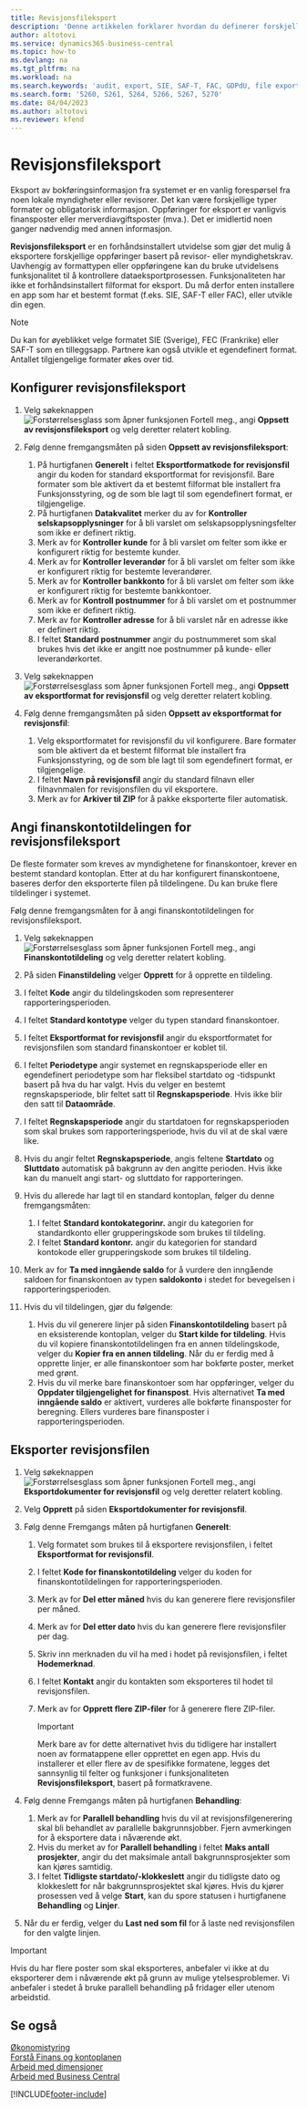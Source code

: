 ```yaml
---
title: Revisjonsfileksport
description: 'Denne artikkelen forklarer hvordan du definerer forskjellige eksportformater og deretter bruker dem, basert på revisor- eller myndighetskrav.'
author: altotovi
ms.service: dynamics365-business-central
ms.topic: how-to
ms.devlang: na
ms.tgt_pltfrm: na
ms.workload: na
ms.search.keywords: 'audit, export, SIE, SAF-T, FAC, GDPdU, file export'
ms.search.form: '5260, 5261, 5264, 5266, 5267, 5270'
ms.date: 04/04/2023
ms.author: altotovi
ms.reviewer: kfend
---
```


# <a name="audit-file-export"></a>Revisjonsfileksport

Eksport av bokføringsinformasjon fra systemet er en vanlig forespørsel fra noen lokale myndigheter eller revisorer. Det kan være forskjellige typer formater og obligatorisk informasjon. Oppføringer for eksport er vanligvis finansposter eller merverdiavgiftsposter (mva.). Det er imidlertid noen ganger nødvendig med annen informasjon.

**Revisjonsfileksport** er en forhåndsinstallert utvidelse som gjør det mulig å eksportere forskjellige oppføringer basert på revisor- eller myndighetskrav. Uavhengig av formattypen eller oppføringene kan du bruke utvidelsens funksjonalitet til å kontrollere dataeksportprosessen. Funksjonaliteten har ikke et forhåndsinstallert filformat for eksport. Du må derfor enten installere en app som har et bestemt format (f.eks. SIE, SAF-T eller FAC), eller utvikle din egen.

> [!NOTE]
> Du kan for øyeblikket velge formatet SIE (Sverige), FEC (Frankrike) eller SAF-T som en tilleggsapp. Partnere kan også utvikle et egendefinert format. Antallet tilgjengelige formater økes over tid.

## <a name="set-up-audit-file-export"></a>Konfigurer revisjonsfileksport

1. Velg søkeknappen ![Forstørrelsesglass som åpner funksjonen Fortell meg.](media/ui-search/search_small.png "Fortell hva du vil gjøre"), angi **Oppsett av revisjonsfileksport** og velg deretter relatert kobling.
2. Følg denne fremgangsmåten på siden **Oppsett av revisjonsfileksport**:

    1. På hurtigfanen **Generelt** i feltet **Eksportformatkode for revisjonsfil** angir du koden for standard eksportformat for revisjonsfil. Bare formater som ble aktivert da et bestemt filformat ble installert fra Funksjonsstyring, og de som ble lagt til som egendefinert format, er tilgjengelige.
    2. På hurtigfanen **Datakvalitet** merker du av for **Kontroller selskapsopplysninger** for å bli varslet om selskapsopplysningsfelter som ikke er definert riktig.
    3. Merk av for **Kontroller kunde** for å bli varslet om felter som ikke er konfigurert riktig for bestemte kunder.
    4. Merk av for **Kontroller leverandør** for å bli varslet om felter som ikke er konfigurert riktig for bestemte leverandører.
    5. Merk av for **Kontroller bankkonto** for å bli varslet om felter som ikke er konfigurert riktig for bestemte bankkontoer.
    6. Merk av for **Kontroll postnummer** for å bli varslet om et postnummer som ikke er definert riktig.
    7. Merk av for **Kontroller adresse** for å bli varslet når en adresse ikke er definert riktig.
    8. I feltet **Standard postnummer** angir du postnummeret som skal brukes hvis det ikke er angitt noe postnummer på kunde- eller leverandørkortet.

3. Velg søkeknappen ![Forstørrelsesglass som åpner funksjonen Fortell meg.](media/ui-search/search_small.png "Fortell hva du vil gjøre"), angi **Oppsett av eksportformat for revisjonsfil** og velg deretter relatert kobling.
4. Følg denne fremgangsmåten på siden **Oppsett av eksportformat for revisjonsfil**:

    1. Velg eksportformatet for revisjonsfil du vil konfigurere. Bare formater som ble aktivert da et bestemt filformat ble installert fra Funksjonsstyring, og de som ble lagt til som egendefinert format, er tilgjengelige.
    2. I feltet **Navn på revisjonsfil** angir du standard filnavn eller filnavnmalen for revisjonsfilen du vil eksportere.
    3. Merk av for **Arkiver til ZIP** for å pakke eksporterte filer automatisk.

## <a name="provide-the-gl-account-mapping-for-audit-file-export"></a>Angi finanskontotildelingen for revisjonsfileksport

De fleste formater som kreves av myndighetene for finanskontoer, krever en bestemt standard kontoplan. Etter at du har konfigurert finanskontoene, baseres derfor den eksporterte filen på tildelingene. Du kan bruke flere tildelinger i systemet.

Følg denne fremgangsmåten for å angi finanskontotildelingen for revisjonsfileksport.

1. Velg søkeknappen ![Forstørrelsesglass som åpner funksjonen Fortell meg.](media/ui-search/search_small.png "Fortell hva du vil gjøre"), angi **Finanskontotildeling** og velg deretter relatert kobling.
2. På siden **Finanstildeling** velger **Opprett** for å opprette en tildeling.
3. I feltet **Kode** angir du tildelingskoden som representerer rapporteringsperioden.
4. I feltet **Standard kontotype** velger du typen standard finanskontoer.
5. I feltet **Eksportformat for revisjonsfil** angir du eksportformatet for revisjonsfilen som standard finanskontoer er koblet til.
6. I feltet **Periodetype** angir systemet en regnskapsperiode eller en egendefinert periodetype som har fleksibel startdato og -tidspunkt basert på hva du har valgt. Hvis du velger en bestemt regnskapsperiode, blir feltet satt til **Regnskapsperiode**. Hvis ikke blir den satt til **Dataområde**.
7. I feltet **Regnskapsperiode** angir du startdatoen for regnskapsperioden som skal brukes som rapporteringsperiode, hvis du vil at de skal være like.
8. Hvis du angir feltet **Regnskapsperiode**, angis feltene **Startdato** og **Sluttdato** automatisk på bakgrunn av den angitte perioden. Hvis ikke kan du manuelt angi start- og sluttdato for rapporteringen.
9. Hvis du allerede har lagt til en standard kontoplan, følger du denne fremgangsmåten:

    1. I feltet **Standard kontokategorinr.** angir du kategorien for standardkonto eller grupperingskode som brukes til tildeling.
    2. I feltet **Standard kontonr.** angir du kategorien for standard kontokode eller grupperingskode som brukes til tildeling.

10. Merk av for **Ta med inngående saldo** for å vurdere den inngående saldoen for finanskontoen av typen **saldokonto** i stedet for bevegelsen i rapporteringsperioden.
11. Hvis du vil tildelingen, gjør du følgende:

    1. Hvis du vil generere linjer på siden **Finanskontotildeling** basert på en eksisterende kontoplan, velger du **Start kilde for tildeling**. Hvis du vil kopiere finanskontotildelingen fra en annen tildelingskode, velger du **Kopier fra en annen tildeling**. Når du er ferdig med å opprette linjer, er alle finanskontoer som har bokførte poster, merket med grønt.
    2. Hvis du vil merke bare finanskontoer som har oppføringer, velger du **Oppdater tilgjengelighet for finanspost**. Hvis alternativet **Ta med inngående saldo** er aktivert, vurderes alle bokførte finansposter for beregning. Ellers vurderes bare finansposter i rapporteringsperioden.

## <a name="export-the-audit-file"></a>Eksporter revisjonsfilen

1. Velg søkeknappen ![Forstørrelsesglass som åpner funksjonen Fortell meg.](media/ui-search/search_small.png "Fortell hva du vil gjøre"), angi **Eksportdokumenter for revisjonsfil** og velg deretter relatert kobling.
2. Velg **Opprett** på siden **Eksportdokumenter for revisjonsfil**.
3. Følg denne Fremgangs måten på hurtigfanen **Generelt**:

    1. Velg formatet som brukes til å eksportere revisjonsfilen, i feltet **Eksportformat for revisjonsfil**.
    2. I feltet **Kode for finanskontotildeling** velger du koden for finanskontotildelingen for rapporteringsperioden.
    3. Merk av for **Del etter måned** hvis du kan generere flere revisjonsfiler per måned.
    4. Merk av for **Del etter dato** hvis du kan generere flere revisjonsfiler per dag.
    5. Skriv inn merknaden du vil ha med i hodet på revisjonsfilen, i feltet **Hodemerknad**.
    6. I feltet **Kontakt** angir du kontakten som eksporteres til hodet til revisjonsfilen.
    7. Merk av for **Opprett flere ZIP-filer** for å generere flere ZIP-filer.

        > [!IMPORTANT]
        > Merk bare av for dette alternativet hvis du tidligere har installert noen av formatappene eller opprettet en egen app. Hvis du installerer et eller flere av de spesifikke formatene, legges det sannsynlig til felter og funksjoner i funksjonaliteten **Revisjonsfileksport**, basert på formatkravene.

4. Følg denne Fremgangs måten på hurtigfanen **Behandling**:

    1. Merk av for **Parallell behandling** hvis du vil at revisjonsfilgenerering skal bli behandlet av parallelle bakgrunnsjobber. Fjern avmerkingen for å eksportere data i nåværende økt.
    2. Hvis du merket av for **Parallell behandling** i feltet **Maks antall prosjekter**, angir du det maksimale antall bakgrunnsprosjekter som kan kjøres samtidig.
    3. I feltet **Tidligste startdato/-klokkeslett** angir du tidligste dato og klokkeslett for når bakgrunnsprosjektet skal kjøres. Hvis du kjører prosessen ved å velge **Start**, kan du spore statusen i hurtigfanene **Behandling** og **Linjer**.

5. Når du er ferdig, velger du **Last ned som fil** for å laste ned revisjonsfilen for den valgte linjen.

> [!IMPORTANT]
> Hvis du har flere poster som skal eksporteres, anbefaler vi ikke at du eksporterer dem i nåværende økt på grunn av mulige ytelsesproblemer. Vi anbefaler i stedet å bruke parallell behandling på fridager eller utenom arbeidstid.

## <a name="see-also"></a>Se også
[Økonomistyring](finance.md)  
[Forstå Finans og kontoplanen](finance-general-ledger.md)  
[Arbeid med dimensjoner](finance-dimensions.md)  
[Arbeid med Business Central](ui-work-product.md)

[!INCLUDE[footer-include](includes/footer-banner.md)]
